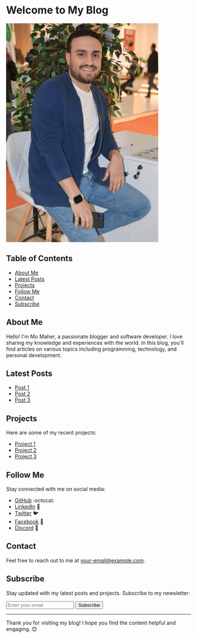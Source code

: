 # Welcome to My Blog

![Profile Picture](images/profile.jpg)  <!-- تأكد من وجود الصورة في المسار الصحيح -->

## Table of Contents
- [About Me](#about-me)
- [Latest Posts](#latest-posts)
- [Projects](#projects)
- [Follow Me](#follow-me)
- [Contact](#contact)
- [Subscribe](#subscribe)

## About Me
Hello! I'm Mo Maher, a passionate blogger and software developer. I love sharing my knowledge and experiences with the world. In this blog, you'll find articles on various topics including programming, technology, and personal development.

## Latest Posts
- [Post 1](#)
- [Post 2](#)
- [Post 3](#)

## Projects
Here are some of my recent projects:
- [Project 1](#)
- [Project 2](#)
- [Project 3](#)

## Follow Me
Stay connected with me on social media:
- [GitHub](https://github.com/slorksmo) :octocat:
- [LinkedIn](https://www.linkedin.com/in/slorksmo/) :briefcase:
- [Twitter](https://twitter.com/slorksmo) :bird:
- [Facebook](https://www.facebook.com/yourprofile) :blue_heart:
- [Discord](https://discord.com/invite/yourinvitecode) :speech_balloon:

## Contact
Feel free to reach out to me at [your-email@example.com](mailto:your-email@example.com).

## Subscribe
Stay updated with my latest posts and projects. Subscribe to my newsletter:
<form action="https://example.com/subscribe" method="post">
  <input type="email" name="email" placeholder="Enter your email" required>
  <button type="submit">Subscribe</button>
</form>

---

Thank you for visiting my blog! I hope you find the content helpful and engaging. 😊

